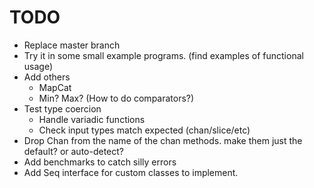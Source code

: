# TODO

* Replace master branch
* Try it in some small example programs. (find examples of functional usage)
* Add others
  * MapCat
  * Min? Max? (How to do comparators?)
* Test type coercion
  * Handle variadic functions
  * Check input types match expected (chan/slice/etc)
* Drop Chan from the name of the chan methods. make them just the default? or auto-detect?
* Add benchmarks to catch silly errors
* Add Seq interface for custom classes to implement.
